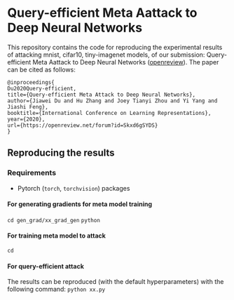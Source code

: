 # Query-efficient Meta Aattack to Deep Neural Networks
This repository contains the code for reproducing the experimental results of attacking mnist, cifar10, tiny-imagenet models, of our submission: Query-efficient Meta Aattack to Deep Neural Networks ([openreview](https://openreview.net/forum?id=Skxd6gSYDS)). The paper can be cited as follows:
```
@inproceedings{
Du2020Query-efficient,
title={Query-efficient Meta Attack to Deep Neural Networks},
author={Jiawei Du and Hu Zhang and Joey Tianyi Zhou and Yi Yang and Jiashi Feng},
booktitle={International Conference on Learning Representations},
year={2020},
url={https://openreview.net/forum?id=Skxd6gSYDS}
}
```

## Reproducing the results
### Requirements
* Pytorch (`torch`, `torchvision`) packages
#### For generating gradients for meta model training
`cd gen_grad/xx_grad_gen`
`python `
#### For training meta model to attack
`cd `
#### For query-efficient attack
The results can be reproduced (with the default hyperparameters) with the following command:
`python xx.py`
